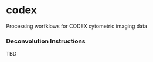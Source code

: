 # codex

Processing worfklows for CODEX cytometric imaging data

### Deconvolution Instructions

TBD
